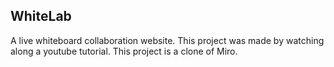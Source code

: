 ## WhiteLab

A live whiteboard collaboration website. This project was made by watching along a youtube tutorial. This project is a clone of Miro.